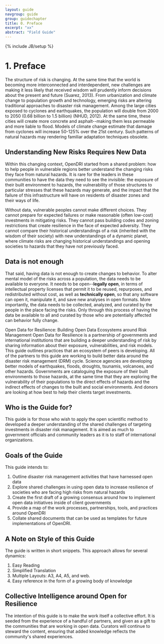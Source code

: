 ```yaml
---
layout: guide
navgroup: guide
group: guidechapter
title: 0. Preface
excerpt: "xx"
abstract: "Field Guide"
---
```

{% include JB/setup %}

# 1.	Preface

The structure of risk is changing. At the same time that the world is becoming more interconnected and interdependent, new challenges are making it less likely that received wisdom will prudently inform decisions about the present and future (Suarez, 2013). From urbanization and climate change to population growth and technology, emerging risks are altering traditional approaches to disaster risk management. Among the large cities exposed to cyclones and earthquakes, the population will double from 2000 to 2050 (0.68 billion to 1.5 billion) (NHUD, 2012). At the same time, these cities will create more concrete and asphalt--making them less permeable and more liable to flood. Models of climate change estimate that damage from cyclones will increase 50-125% over the 21st century. Such patterns of natural hazards may rendering familiar adaptation techniques obsolete. 

<!-- OpenDRI as shared problem in risk management -->

## Understanding New Risks Requires New Data
Within this changing context, OpenDRI started from a shared problem: how to help people in vulnerable regions better understand the changing risks they face from natural hazards. It is rare for the leaders in these communities to have the data they need to see the invisible: the exposure of their built environment to hazards, the vulnerability of those structures to particular stresses that these hazards may generate, and the impact that the failure of this infrastructure will have on residents of disaster zones and their ways of life. 

Without data, vulnerable peoples cannot make different choices. They cannot prepare for expected failures or make reasonable (often low-cost) investments in mitigating risks. They cannot pass building codes and zoning restrictions that create resilience in the face of expected adversity. They cannot compare their historical understandings of a risk (inherited with the wisdom of their society) with new understandings of a dynamic planet, where climate risks are changing historical understandings and opening societies to hazards that they have not previously faced.

## Data is not enough
That said, having data is not enough to create changes to behavior. To alter mental model of the risks across a population, the data needs to be available to everyone. It needs to be open--**legally open**, in terms of intellectual property licenses that permit it to be reused, repurposes, and redistributed without cost, as well as **technically open**, so that any software can open it, manipulate it, and save new analyses in open formats. More importantly, the data needs to be collected, analyzed, and curated by the people in the place facing the risks. Only through this process of having the data be available to all and curated by those who are potentially affected can behavior fully change.

Open Data for Resilience: Building Open Data Ecosystems around Risk Management
Open Data for Resilience is a partnership of governments and international institutions that are building a deeper understanding of risk by sharing information about their exposure, vulnerabilities, and risk models.  This guide outlines practices that an ecosystem of peers is developing. All of the partners to this guide are working to build better data around the disaster risk management (DRM) cycle. Science agencies are developing better models of earthquakes, floods, droughts, tsunamis, volcanoes, and other hazards. Governments are cataloguing the exposure of their built environments to those hazards, at the same time that they are exploring the vulnerability of their populations to the direct effects of hazards and the indirect effects of changes to the built and social environments. And donors are looking at how best to help their clients target investments. 

## Who is the Guide for?
This guide is for those who wish to apply the open scientific method to developed a deeper understanding of the shared challenges of targeting investments in disaster risk management. It is aimed as much to government officials and community leaders as it is to staff of international organizations.

## Goals of the Guide
This guide intends to:

1.	Outline disaster risk management activities that have harnessed open data
2.	Explore shared challenges in using open data to increase resilience of societies who are facing high risks from natural hazards
3.	Create the first draft of a growing consensus around how to implement open data initiatives inside of client governments
4.	Provide a map of the work processes, partnerships, tools, and practices around OpenDRI
5.	Collate shared documents that can be used as templates for future implementations of OpenDRI.

## A Note on Style of this Guide
The guide is written in short snippets. This approach allows for several dynamics:

1. Easy Reading
2. Simplified Translation
3. Multiple Layouts: A3, A4, A5, and web.
4. Easy reference in the form of a growing body of knowledge

## Collective Intelligence around Open for Resilience
The intention of this guide is to make the work itself a collective effort. It is seeded from the experience of a handful of partners, and given as a gift to the communities that are working in open data. Curators will continue to steward the content, ensuring that added knowledge reflects the community's shared experiences.

